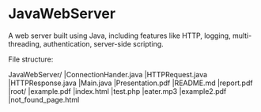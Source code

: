 JavaWebServer
=============

A web server built using Java, including features like HTTP, logging, multi-threading, authentication, server-side scripting.

File structure:

JavaWebServer/
	|ConnectionHander.java
	|HTTPRequest.java
	|HTTPResponse.java
	|Main.java
	|Presentation.pdf
	|README.md
	|report.pdf
	|root/
		|example.pdf
		|index.html
		|test.php
		|eater.mp3
		|example2.pdf
		|not_found_page.html